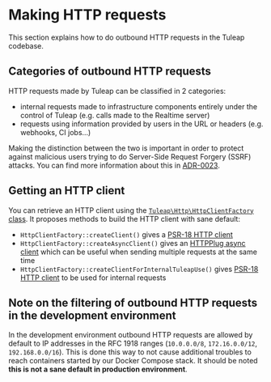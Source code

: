 # Making HTTP requests

This section explains how to do outbound HTTP requests in the Tuleap codebase.

## Categories of outbound HTTP requests

HTTP requests made by Tuleap can be classified in 2 categories:
* internal requests made to infrastructure components entirely under the control of Tuleap (e.g. calls made to the
Realtime server)
* requests using information provided by users in the URL or headers (e.g. webhooks, CI jobs…)

Making the distinction between the two is important in order to protect against malicious users trying to do Server-Side
Request Forgery (SSRF) attacks. You can find more information about this in [ADR-0023](../decisions/0023-outbound-http-requests.md).

## Getting an HTTP client

You can retrieve an HTTP client using the [`Tuleap\Http\HttpClientFactory` class](../../Http/HttpClientFactory.php).
It proposes methods to build the HTTP client with sane default:
* `HttpClientFactory::createClient()` gives a [PSR-18 HTTP client][0]
* `HttpClientFactory::createAsyncClient()` gives an [HTTPPlug async client][1] which can be useful when sending multiple
 requests at the same time
* `HttpClientFactory::createClientForInternalTuleapUse()` gives [PSR-18 HTTP client][0] to be used for internal requests

## Note on the filtering of outbound HTTP requests in the development environment

In the development environment outbound HTTP requests are allowed by default to IP addresses in the RFC 1918 ranges
(`10.0.0.0/8`, `172.16.0.0/12`, `192.168.0.0/16`). This is done this way to not cause additional troubles to reach
containers started by our Docker Compose stack. It should be noted **this is not a sane default in production environment**.


[0]: https://www.php-fig.org/psr/psr-18/
[1]: https://docs.php-http.org/en/latest/httplug/tutorial.html#using-an-asynchronous-client
